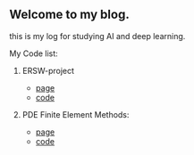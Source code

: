 ## Welcome to my blog.
this is my log for studying AI and deep learning.

My Code list:
1. ERSW-project
    - [page](https://huawenbo.github.io/ERSW-project/)
    - [code](https://github.com/huawenbo/ERSW-project)

2. PDE Finite Element Methods:
    - [page](https://huawenbo.github.io/PDE-FEM)
    - [code](https://github.com/huawenbo/PDE-FEM)
